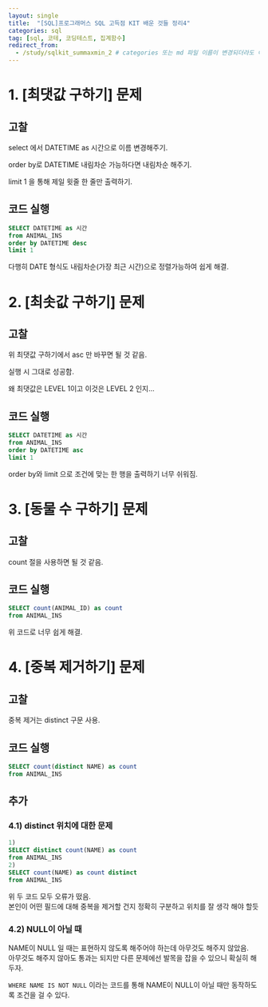 ```yaml
---
layout: single
title:  "[SQL]프로그래머스 SQL 고득점 KIT 배운 것들 정리4"
categories: sql
tag: [sql, 코테, 코딩테스트, 집계함수]
redirect_from:
  - /study/sqlkit_summaxmin_2 # categories 또는 md 파일 이름이 변경되더라도 이 포스트로 올 수 있도록 redirect\
---
```


# 1. [최댓값 구하기] 문제

## 고찰

select 에서 DATETIME as 시간으로 이름 변경해주기.  

order by로 DATETIME 내림차순 가능하다면 내림차순 해주기.

limit 1 을 통해 제일 윗줄 한 줄만 출력하기.
## 코드 실행
```sql
SELECT DATETIME as 시간
from ANIMAL_INS 
order by DATETIME desc
limit 1
```
다행히 DATE 형식도 내림차순(가장 최근 시간)으로 정렬가능하여 쉽게 해결.  


# 2. [최솟값 구하기] 문제

## 고찰

위 최댓값 구하기에서 asc 만 바꾸면 될 것 같음.  

실행 시 그대로 성공함.  

왜 최댓값은 LEVEL 1이고 이것은 LEVEL 2 인지...

## 코드 실행

```sql
SELECT DATETIME as 시간
from ANIMAL_INS 
order by DATETIME asc
limit 1
```

order by와 limit 으로 조건에 맞는 한 행을 출력하기 너무 쉬워짐.  

# 3. [동물 수 구하기] 문제
## 고찰
count 절을 사용하면 될 것 같음.
## 코드 실행
```sql
SELECT count(ANIMAL_ID) as count
from ANIMAL_INS
```
위 코드로 너무 쉽게 해결.

# 4. [중복 제거하기] 문제
## 고찰
중복 제거는 distinct 구문 사용.
## 코드 실행
```sql
SELECT count(distinct NAME) as count 
from ANIMAL_INS 
```
## 추가

### 4.1) distinct 위치에 대한 문제

```sql
1)
SELECT distinct count(NAME) as count 
from ANIMAL_INS 
2)
SELECT count(NAME) as count distinct
from ANIMAL_INS 
```
위 두 코드 모두 오류가 떴음.  
본인이 어떤 필드에 대해 중복을 제거할 건지 정확히 구분하고 위치를 잘 생각 해야 할듯

### 4.2) NULL이 아닐 때

NAME이 NULL 일 때는 표현하지 않도록 해주어야 하는데 아무것도 해주지 않았음.  
아무것도 해주지 않아도 통과는 되지만 다른 문제에선 발목을 잡을 수 있으니 확실히 해두자.  

`WHERE NAME IS NOT NULL` 이라는 코드를 통해 NAME이 NULL이 아닐 때만 동작하도록 조건을 걸 수 있다. 

